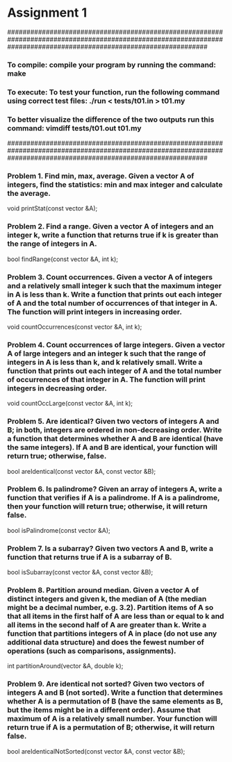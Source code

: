 # Assignment 1


####################################################################################################################################################################
### To compile: compile your program by running the command: make
### To execute: To test your function, run the following command using correct test files: ./run < tests/t01.in > t01.my
### To better visualize the difference of the two outputs run this command: vimdiff tests/t01.out t01.my

####################################################################################################################################################################

### Problem 1. Find min, max, average. Given a vector A of integers, find the statistics: min and max integer and calculate the average.

void printStat(const vector<int> &A);

### Problem 2. Find a range. Given a vector A of integers and an integer k, write a function that returns true if k is greater than the range of integers in A.

bool findRange(const vector<int> &A, int k);

### Problem 3. Count occurrences. Given a vector A of integers and a relatively small integer k such that the maximum integer in A is less than k. Write a function      that prints out each integer of A and the total number of occurrences of that integer in A. The function will print integers in increasing order.

void countOccurrences(const vector<int> &A, int k);

### Problem 4. Count occurrences of large integers. Given a vector A of large integers and an integer k such that the range of integers in A is less than k, and k   relatively small. Write a function that prints out each integer of A and the total number of occurrences of that integer in A. The function will print integers      in decreasing order.

void countOccLarge(const vector<int> &A, int k);

### Problem 5. Are identical? Given two vectors of integers A and B; in both, integers are ordered in non-decreasing order. Write a function that determines whether A and B are identical (have the same integers). If A and B are identical, your function will return true; otherwise, false.

bool areIdentical(const vector<int> &A, const vector<int> &B);

### Problem 6. Is palindrome? Given an array of integers A, write a function that verifies if A is a palindrome. If A is a palindrome, then your function will return true; otherwise, it will return false.

bool isPalindrome(const vector<int> &A);

### Problem 7. Is a subarray? Given two vectors A and B, write a function that returns true if A is a subarray of B.

bool isSubarray(const vector<int> &A, const vector<int> &B);

### Problem 8. Partition around median. Given a vector A of distinct integers and given k, the median of A (the median might be a decimal number, e.g. 3.2).         Partition items of A so that all items in the first half of A are less than or equal to k and all items in the second half of A are greater than k. Write a          function that partitions integers of A in place (do not use any additional data structure) and does the fewest number of operations (such as comparisons,            assignments).

int partitionAround(vector<int> &A, double k);

### Problem 9. Are identical not sorted? Given two vectors of integers A and B (not sorted). Write a function that determines whether A is a permutation of B (have  the same elements as B, but the items might be in a different order). Assume that maximum of A is a relatively small number. Your function will return true if A is a permutation of B; otherwise, it will return false.

bool areIdenticalNotSorted(const vector<int> &A, const vector<int> &B);
